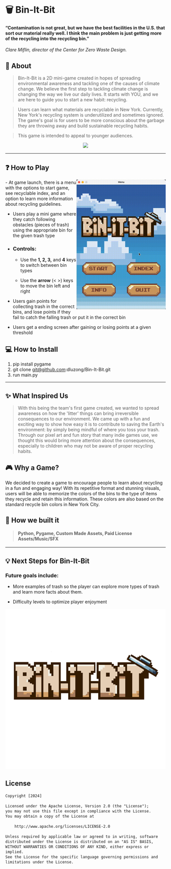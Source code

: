 # 🗑️ Bin-It-Bit

#### **“Contamination is not great, but we have the best facilities in the U.S. that sort our material really well. I think the main problem is just getting more of the recycling into the recycling bin.”**
_Clare Miflin, director of the Center for Zero Waste Design._

## 🌆 **About**

> Bin-It-Bit is a 2D mini-game created in hopes of spreading environmental awareness and tackling one of the causes of climate change. We believe the first step to tackling climate change is changing the way we live our daily lives. It starts with YOU, and we are here to guide you to start a new habit: recycling.

> Users can learn what materials are recyclable in New York. Currently, New York's recycling system is underutilized and sometimes ignored. The game's goal is for users to be more conscious about the garbage they are throwing away and build sustainable recycling habits.

> This game is intended to appeal to younger audiences. 

<div align="center">
<img src="assets/gameplay.gif" width="350px">
</div>

---

## ❓ **How to Play**
<img src="assets/menu.gif" align="right" width="280px">
- At game launch, there is a menu with the options to start game, see recyclable index, and an option to learn more information about recycling guidelines.

- Users play a mini game where they catch following obstacles (pieces of trash) using the appropriate bin for the given trash type
- ### Controls:
  - Use the **1, 2, 3,** and **4** keys to switch between bin types

  - Use the **arrow** (< >) keys to move the bin left and right
- Users gain points for collecting trash in the correct bins, and lose points if they fail to catch the falling trash or put it in the correct bin

- Users get a ending screen after gaining or losing points at a given threshold


## 💻 **How to Install**

1. pip install pygame
2. git clone git@github.com:dluzong/Bin-It-Bit.git
3. run main.py
---

## ✨ **What Inspired Us**

> With this being the team's first game created, we wanted to spread awareness on how the 'litter' things can bring irreversible consequences to our environment. We came up with a fun and exciting way to show how easy it is to contribute to saving the Earth's environment: by simply being mindful of where you toss your trash. Through our pixel art and fun story that many indie games use, we thought this would bring more attention about the consequences, especially to children who may not be aware of proper recycling habits. 

## 🎮 **Why a Game?**
We decided to create a game to encourage people to learn about recycling in a fun and engaging way! With its repetitive format and stunning visuals, users will be able to memorize the colors of the bins to the type of items they recycle and retain this information. These colors are also based on the standard recycle bin colors in New York City. 

## 🔨 **How we built it**

> #### Python, Pygame, Custom Made Assets, Paid License Assets/Music/SFX

---

## 💡 **Next Steps for Bin-It-Bit**

### Future goals include: 
- More examples of trash so the player can explore more types of trash and learn more facts about them.

- Difficulty levels to optimize player enjoyment

![Image](/assets/game-logo.png)

## License

    Copyright [2024]

    Licensed under the Apache License, Version 2.0 (the "License");
    you may not use this file except in compliance with the License.
    You may obtain a copy of the License at

        http://www.apache.org/licenses/LICENSE-2.0

    Unless required by applicable law or agreed to in writing, software
    distributed under the License is distributed on an "AS IS" BASIS,
    WITHOUT WARRANTIES OR CONDITIONS OF ANY KIND, either express or implied.
    See the License for the specific language governing permissions and
    limitations under the License.
